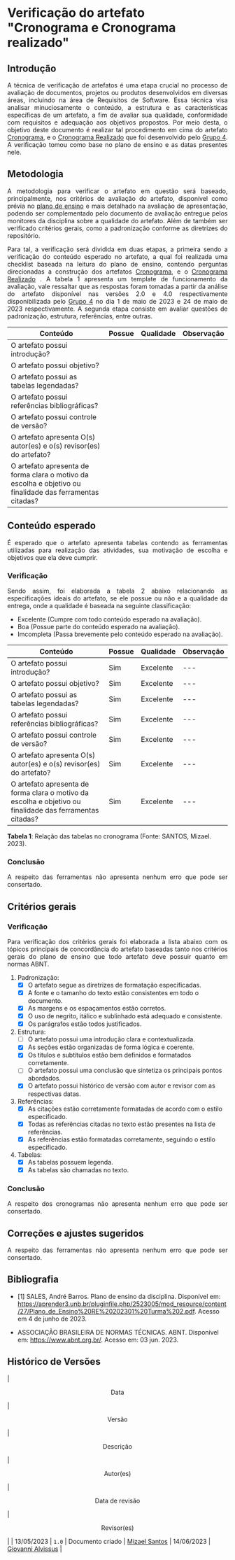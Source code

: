 <div class="body">

# Verificação do artefato "Cronograma e Cronograma realizado"

## Introdução

<div align="justify">

A técnica de verificação de artefatos é uma etapa crucial no processo de avaliação de documentos, projetos ou produtos desenvolvidos em diversas áreas, incluindo na área de Requisitos de Software. Essa técnica visa analisar minuciosamente o conteúdo, a estrutura e as características específicas de um artefato, a fim de avaliar sua qualidade, conformidade com requisitos e adequação aos objetivos propostos.
Por meio desta, o objetivo deste documento é realizar tal procedimento em cima do artefato <a href="https://github.com/Requisitos-de-Software/2023.1-Caesb/blob/main/docs/Planejamento/cronograma.md">Cronograma</a>, e o <a href="https://github.com/Requisitos-de-Software/2023.1-Caesb/blob/main/docs/Planejamento/cronograma_realizado.md">Cronograma Realizado</a> que foi desenvolvido pelo <a href="https://github.com/Requisitos-de-Software/2023.1-Caesb">Grupo 4</a>. A verificação tomou como base no plano de ensino e as datas presentes nele.
</div>

## Metodologia

<div align="justify">

A metodologia para verificar o artefato em questão será baseado, principalmente, nos critérios de avaliação do artefato, disponível como prévia no [plano de ensino](https://aprender3.unb.br/pluginfile.php/2523005/mod_resource/content/31/Plano_de_Ensino%20RE%20202301%20Turma%202.pdf) e mais detalhado na avaliação de apresentação, podendo ser complementado pelo documento de avaliação entregue pelos monitores da disciplina sobre a qualidade do artefato. Além de também ser verificado critérios gerais, como a padronização conforme as diretrizes do repositório.

Para tal, a verificação será dividida em duas etapas, a primeira sendo a verificação do conteúdo esperado no artefato, a qual foi realizada uma checklist baseada na leitura do plano de ensino, contendo perguntas direcionadas a construção dos artefatos <a href="https://github.com/Requisitos-de-Software/2023.1-Caesb/blob/main/docs/Planejamento/cronograma.md">Cronograma</a>, e o <a href="https://github.com/Requisitos-de-Software/2023.1-Caesb/blob/main/docs/Planejamento/cronograma_realizado.md">Cronograma Realizado</a> . A tabela 1 apresenta um template de funcionamento da avaliação, vale ressaltar que as respostas foram tomadas a partir da análise do artefato disponível nas versões 2.0 e 4.0 respectivamente disponibilizada pelo <a href="https://github.com/Requisitos-de-Software/2023.1-Caesb">Grupo 4</a> no dia 1 de maio de 2023 e 24 de maio de 2023 respectivamente.
A segunda etapa consiste em avaliar questões de padronização, estrutura, referências, entre outras.

| Conteúdo | Possue | Qualidade | Observação |
| - | - | - | - |
| O artefato possui introdução? |  |  |  |
| O artefato possui objetivo? |  |  |  |
| O artefato possui as tabelas legendadas? |  |  |  |
| O artefato possui referências bibliográficas? |  |  |  |
| O artefato possui controle de versão? |  |  |  |
| O artefato apresenta O(s) autor(es) e o(s) revisor(es) do artefato? |  |  |  |
| O artefato apresenta de forma clara o motivo da escolha e objetivo ou finalidade das ferramentas citadas? |  |  |  |

</div>

## Conteúdo esperado
<div align="justify">
<p>É esperado que o artefato apresenta tabelas contendo as ferramentas utilizadas para realização das atividades, sua motivação de escolha e objetivos que ela deve cumprir.</p>
</div>

### Verificação

<div align="justify">


Sendo assim, foi elaborada a tabela 2 abaixo relacionando as especificações ideais do artefato, se ele possue ou não e a qualidade da entrega, onde a qualidade é baseada na seguinte classificação:

- Excelente (Cumpre com todo conteúdo esperado na avaliação).
- Boa (Possue parte do conteúdo esperado na avaliação).
- Imcompleta (Passa brevemente pelo conteúdo esperado na avaliação).

</div>

| Conteúdo | Possue | Qualidade | Observação |
| - | - | - | - |
| O artefato possui introdução? | Sim | Excelente| --- |
| O artefato possui objetivo? | Sim | Excelente| --- |
| O artefato possui as tabelas legendadas? | Sim | Excelente | --- |
| O artefato possui referências bibliográficas? | Sim | Excelente | --- |
| O artefato possui controle de versão? | Sim | Excelente | --- |
| O artefato apresenta O(s) autor(es) e o(s) revisor(es) do artefato? | Sim | Excelente |--- |
| O artefato apresenta de forma clara o motivo da escolha e objetivo ou finalidade das ferramentas citadas? | Sim | Excelente| --- |

<b>Tabela 1</b>: Relação das tabelas no cronograma (Fonte: SANTOS, Mizael. 2023).


### Conclusão
<div align="justify">
<p>A respeito das ferramentas não apresenta nenhum erro que pode ser consertado.</p>
</div>

## Critérios gerais

### Verificação

<div align="justify">

Para verificação dos critérios gerais foi elaborada a lista abaixo com os tópicos principais de concordância do artefato baseadas tanto nos critérios gerais do plano de ensino que todo artefato deve possuir quanto em normas ABNT.

</div>

1. Padronização:
   - [X] O artefato segue as diretrizes de formatação especificadas.
   - [X] A fonte e o tamanho do texto estão consistentes em todo o documento.
   - [X] As margens e os espaçamentos estão corretos.
   - [X] O uso de negrito, itálico e sublinhado está adequado e consistente.
   - [X] Os parágrafos estão todos justificados.

2. Estrutura:
   - [ ] O artefato possui uma introdução clara e contextualizada.
   - [X] As seções estão organizadas de forma lógica e coerente.
   - [X] Os títulos e subtítulos estão bem definidos e formatados corretamente.
   - [ ] O artefato possui uma conclusão que sintetiza os principais pontos abordados.
   - [X] O artefato possui histórico de versão com autor e revisor com as respectivas datas.

3. Referências:
   - [X] As citações estão corretamente formatadas de acordo com o estilo especificado.
   - [X] Todas as referências citadas no texto estão presentes na lista de referências.
   - [X] As referências estão formatadas corretamente, seguindo o estilo especificado.

4. Tabelas:
   - [X] As tabelas possuem legenda.
   - [X] As tabelas são chamadas no texto.

### Conclusão

<div align="justify">
<p>A respeito dos cronogramas não apresenta nenhum erro que pode ser consertado.</p>
</div>

## Correções e ajustes sugeridos

<div align="justify">
<p>A respeito das ferramentas não apresenta nenhum erro que pode ser consertado.</p>
</div>

## Bibliografia

- [1] SALES, André Barros. Plano de ensino da disciplina. Disponível em: https://aprender3.unb.br/pluginfile.php/2523005/mod_resource/content/27/Plano_de_Ensino%20RE%20202301%20Turma%202.pdf. Acesso em 4 de junho de 2023.

- ASSOCIAÇÃO BRASILEIRA DE NORMAS TÉCNICAS. ABNT. Disponível em: <https://www.abnt.org.br/>. Acesso em: 03 jun. 2023.


## Histórico de Versões

| <p align="center">Data</p> | <p align="center">Versão</p> | <p align="center">Descrição</p> | <p align="center">Autor(es)</p> | <p align="center">Data de revisão</p> | <p align="center">Revisor(es)</p> |
| 13/05/2023 | `1.0` | Documento criado | [Mizael Santos](https://github.com/frmiza) | 14/06/2023 | [Giovanni Alvissus](https://github.com/giovanni1106) |

</div>